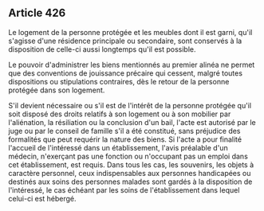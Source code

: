 Article 426
----
Le logement de la personne protégée et les meubles dont il est garni, qu'il
s'agisse d'une résidence principale ou secondaire, sont conservés à la
disposition de celle-ci aussi longtemps qu'il est possible.

Le pouvoir d'administrer les biens mentionnés au premier alinéa ne permet que
des conventions de jouissance précaire qui cessent, malgré toutes dispositions
ou stipulations contraires, dès le retour de la personne protégée dans son
logement.

S'il devient nécessaire ou s'il est de l'intérêt de la personne protégée qu'il
soit disposé des droits relatifs à son logement ou à son mobilier par
l'aliénation, la résiliation ou la conclusion d'un bail, l'acte est autorisé par
le juge ou par le conseil de famille s'il a été constitué, sans préjudice des
formalités que peut requérir la nature des biens. Si l'acte a pour finalité
l'accueil de l'intéressé dans un établissement, l'avis préalable d'un médecin,
n'exerçant pas une fonction ou n'occupant pas un emploi dans cet établissement,
est requis. Dans tous les cas, les souvenirs, les objets à caractère personnel,
ceux indispensables aux personnes handicapées ou destinés aux soins des
personnes malades sont gardés à la disposition de l'intéressé, le cas échéant
par les soins de l'établissement dans lequel celui-ci est hébergé.
